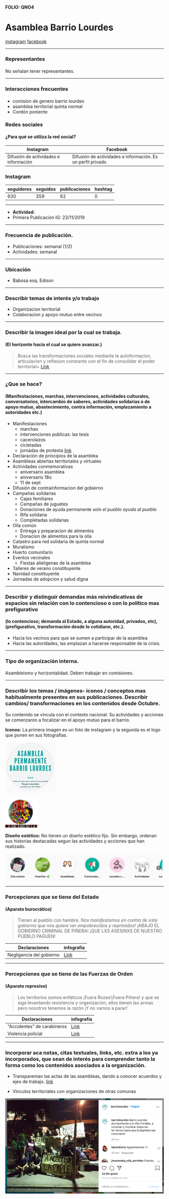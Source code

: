 #### FOLIO: QNO4
# Asamblea Barrio Lourdes

[instagram](https://www.instagram.com/barriolourdes/)
[facebook](https://www.facebook.com/asambleabarrio.lourdes.7)

---

### Representantes
#### 
No señalan tener representantes.

---
### Interacciones frecuentes
#### 
* comision de genero barrio lourdes
* asamblea territorial quinta normal
* Cordón poniente

### Redes sociales
#### ¿Para qué se utiliza la red social?
| Instagram | Facebook | 
|---|---|
|Difusión de actividades e información|Difusión de actividades e información. Es un perfil privado|

### **Instagram**
| seguidores | seguidos | publicaciones | hashtag 
|---|---|---|---|
|630|359|62| 0

---

* **Actividad:**   
* Primera Publicación IG: 23/11/2019

---
### Frecuencia de publicación.
* Publicaciones: semanal (1/2)
* Actividades: semanal

---
### Ubicación
* Babosa esq. Edison

---
### Describir temas de interés y/o trabajo
* Organizacion territorial
* Colaboracion y apoyo mutuo entre vecinos

---
### Describir la imagen ideal por la cual se trabaja.
#### (El horizonte hacia el cual se quiere avanzar.)
> Busca las transformaciones sociales mediante la autoformacion, articulacion y reflexion constante con el fin de consolidar el poder territorial+
[Link](https://www.instagram.com/p/B8rubcJpC6s/)

---
### ¿Que se hace?
#### (Manifestaciones, marchas, intervenciones, actividades culturales, conversatorios, intercambio de saberes, actividades solidarias o de apoyo mutuo, abastecimiento, contra información, emplazamiento a autoridades etc.)
* Manifestaciones
    * marchas
    * intervenciones publicas: las tesis
    * cacerolazos
    * cicletadas
    * jornadas de protesta [link](https://www.instagram.com/p/CH8ycfIpapA/)
* Declaración de principios de la asamblea
* Asambleas abiertas territoriales y virtuales
* Actividades conmemorativas
    * aniversario asamblea
    * aniversario 18o
    * 11 de sept
* Difusión de contrainformacion del gobierno
* Campañas solidarias
    * Cajas femiliares
    * Campañas de juguetes 
    * Donaciones de ayuda permanente *solo el pueblo ayuda al pueblo*
    * Rifa solidaria
    * Completadas solidarias
* Olla común
    * Entrega y preparacion de alimentos
    * Donacion de alimentos para la olla
* Catastro para red solidaria de quinta normal
* Muralismo
* Huerto comunitario
* Eventos vecinales
    * Fiestas alieligenas de la asamblea
* Talleres de verano constituyente
* Navidad constituyente
* Jornadas de adopcion y salud digna


---
### Describir y distinguir demandas más reivindicativas de espacios sin relación con lo contencioso o con lo político mas prefigurativo
#### (lo contencioso; demanda al Estado, a alguna autoridad, privados, etc), (prefigurativo, transformación desde lo cotidiano, etc.).
* Hacia los vecinos para que se sumen a participar de la asamblea
* Hacia las autoridades, las emplazan a hacerse responsable de la crisis.

---
### Tipo de organización interna.
#### 
Asambleismo y horizontalidad. Deben trabajar en comisiones.

---
### Describir los temas / imágenes- iconos / conceptos mas habitualmente presentes en sus publicaciones. Describir cambios/ transformaciones en los contenidos desde Octubre.
Su contenido se vincula con el contexto nacional. Su actividades y acciones se comenzaron a focalizar en el apoyo mutuo para el barrio.

**Iconos:**
La primera imagen es un foto de instagram y la segunda es el logo que ponen en sus fotografias.

![imagen](imagen1qno4.png)

![imagen](imagen4qno4.png)


**Diseño estético:**
No tienen un diseño estético fijo. Sin embargo, ordenan sus historias destacadas segun las actividades y acciones que han realizado.

![imagen](imagen2qno4.png)

---
### Percepciones que se tiene del Estado
#### (Aparato burocrático)
> Tienen al pueblo con hambre. 
*Nos manifestamos en contra de este gobierno que nos quiere ver empobrecidos y reprimidos!*
¡ABAJO EL GOBIERNO CRIMINAL DE PIÑERA!
¡QUE LXS ASESINXS DE NUESTRO PUEBLO PAGUEN!

| Declaraciones | infografía | 
|---|---|
|Negligencia del gobierno | [Link](https://www.instagram.com/p/CFkJn93pvV3/) |

---
### Percepciones que se tiene de las Fuerzas de Orden
#### (Aparato represivo)
> Los territorios somos enfáticos ¡Fuera Rozas!¡Fuera Piñera! y que se siga levantando resistencia y organización, ellxs tienen las armas pero nosotrxs tenemos la razón ¡Y no vamos a parar!

| Declaraciones | infografía | 
|---|---|
|"Accidentes" de carabineros | [Link](https://www.instagram.com/p/CF5LGl7JYgv/) |
|Violencia policial | [Link](https://www.instagram.com/p/B9ZOrrLJa8N/) |


---
### Incorporar aca notas, citas textuales, links, etc. extra a los ya incorporados, que sean de interés para comprender tanto la forma como los contenidos asociados a la organización.
* Transparentan las actas de las asambleas, dando a conocer acuerdos y ejes de trabajo. [link](https://www.instagram.com/p/B658PSEjuo-/)

* Vinculos territoriales con organizaciones de otras comunas

![imagen](imagen3qno4.png)